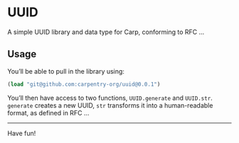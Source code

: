 # UUID

A simple UUID library and data type for Carp, conforming to RFC ...

## Usage

You’ll be able to pull in the library using:

```clojure
(load "git@github.com:carpentry-org/uuid@0.0.1")
```

You’ll then have access to two functions, `UUID.generate` and `UUID.str`.
`generate` creates a new UUID, `str` transforms it into a human-readable
format, as defined in RFC ...

<hr/>

Have fun!
